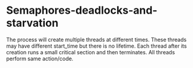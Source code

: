 # Semaphores-deadlocks-and-starvation
The process will create multiple threads at different times. These threads may have different start_time but there is no lifetime. Each thread after its creation runs a small critical section and then terminates. All threads perform same action/code. 
